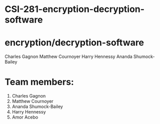 # CSI-281-encryption-decryption-software
# encryption/decryption-software

Charles Gagnon
Matthew Cournoyer
Harry Hennessy
Ananda Shumock-Bailey

# Team members: 
1. Charles Gagnon
2. Matthew Cournoyer
3. Ananda Shumock-Bailey
4. Harry Hennessy
5. Amor Acebo
